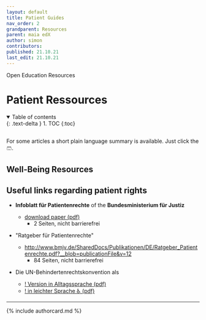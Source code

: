 ```yaml
---
layout: default
title: Patient Guides
nav_order: 2
grandparent: Resources
parent: maia edX
author: simon
contributors:
published: 21.10.21
last_edit: 21.10.21
---
```

Open Education Resources
# Patient Ressources

<details open markdown="block">
  <summary>
    Table of contents
  </summary>
  {: .text-delta }
1. TOC
{:toc}
</details>

##
For some articles a short plain language summary is available. Just click the 🩳.



## Well-Being Resources


## Useful links regarding patient rights
- **Infoblatt für Patientenrechte** of the **Bundesministerium für Justiz**
	- [download paper (pdf)](https://www.bundesgesundheitsministerium.de/fileadmin/Dateien/3_Downloads/P/Praevention/Infoblatt_Patientenrechte.pdf)
		- 2 Seiten, nicht barrierefrei

- "Ratgeber für Patientenrechte"
	- http://www.bmjv.de/SharedDocs/Publikationen/DE/Ratgeber_Patientenrechte.pdf?__blob=publicationFile&v=12
		- 84 Seiten, nicht barrierefrei

-   Die UN-Behindertenrechtskonvention als 
	-   [! Version in Alltagssprache (pdf)](https://www.institut-fuer-menschenrechte.de/fileadmin/Redaktion/PDF/DB_Menschenrechtsschutz/CRPD/CRPD_Konvention_und_Fakultativprotokoll.pdf)
	-   [! in leichter Sprache ♿️ (pdf)]()


---

{% include authorcard.md %}